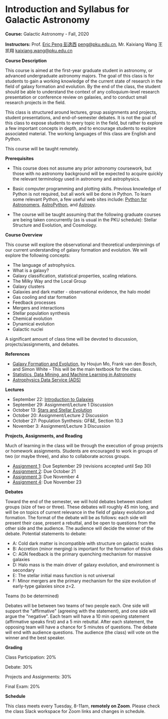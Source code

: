 # Introduction and Syllabus for Galactic Astronomy

**Course:** Galactic Astronomy - Fall, 2020

**Instructors:** Prof. [Eric Peng 彭逸西](http://kiaa.pku.edu.cn/~peng) <peng@pku.edu.cn>, Mr. Kaixiang Wang 王凯翔 <kaixiang.wang@pku.edu.cn>

**Course Description**


This course is aimed at the first-year graduate student in astronomy, or advanced undergraduate astronomy majors. The goal of this class is for students to gain a working knowledge of the current state of research in the field of galaxy formation and evolution. By the end of the class, the student should be able to understand the context of any colloquium-level research presentation or conference review on galaxies, and to conduct small research projects in the field.

This class is structured around lectures, group assignments and projects, student presentations, and end-of-semester debates. It is not the goal of this class to expose students to every topic in the field, but rather to explore a few important concepts in depth, and to encourage students to explore associated material. The working languages of this class are English and Python.

This course will be taught remotely.

**Prerequisites**


   * This course does not assume any prior astronomy coursework, but those with no astronomy background will be expected to acquire quickly the relevant terminology used in astronomy and astrophysics.

   * Basic computer programming and plotting skills. Previous knowledge of Python is not required, but all work will be done in Python. To learn some relevant Python, a few useful web sites include: [Python for Astronomers](https://python4astronomers.github.io), [AstroPython](http://www.astropython.org/), and [Astropy](http://www.astropy.org/).
   * The course will be taught assuming that the following graduate courses are being taken concurrently (as is usual in the PKU schedule): Stellar Structure and Evolution, and Cosmology.

**Course Overview**

This course will explore the observational and theoretical underpinnings of our current understanding of galaxy formation and evolution. We will explore the following concepts:


   * The language of astrophysics.
   * What is a galaxy?
   * Galaxy classification, statistical properties, scaling relations.
   * The Milky Way and the Local Group
   * Galaxy clusters
   * Galaxies and dark matter - observational evidence, the halo model
   * Gas cooling and star formation
   * Feedback processes
   * Mergers and interactions
   * Stellar population synthesis
   * Chemical evolution
   * Dynamical evolution
   * Galactic nuclei

A significant amount of class time will be devoted to discussion, projects/assignments, and debates.

**References**
   * [Galaxy Formation and Evolution](http://www.amazon.cn/Galaxy-Formation-Evolution-Houjun-Mo/dp/0521857937), by Houjun Mo, Frank van den Bosch, and Simon White - This will be the main textbook for the class.
   * [Statistics, Data Mining, and Machine Learning in Astronomy](https://www.amazon.cn/Statistics-Data-Mining-and-Machine-Learning-in-Astronomy-A-Practical-Python-Guide-for-the-Analysis-of-Survey-Data-Ivezic-Zeljko/dp/0691151687)
   * [Astrophysics Data Service (ADS)](https://ui.adsabs.harvard.edu)

**Lectures**

* September 22: [Introduction to Galaxies](https://disk.pku.edu.cn:443/link/F5FD978179FA37668D7645E16D94FB0B)
* September 29: Assignment/Lecture 1 Discussion
* October 13: [Stars and Stellar Evolution](https://disk.pku.edu.cn:443/link/5F8AFFD0F2E603D4C92CAF2954E1CD57)
* October 20: Assignment/Lecture 2 Discussion
* October 27: Population Synthesis: GF&E, Section 10.3
* November 3: Assignment/Lecture 3 Discussion
<!--* September 29: Stellar Evolution, in Brief:  [slides](https://kavli.pku.edu.cn/~peng/teaching/galaxies20/Lecture02-2020-slides.pdf), [notes](https://kavli.pku.edu.cn/~peng/teaching/galaxies19/Lecture02-2020-notes.pdf)
* September 18: Stellar Population Synthesis and [The Properties of Local Galaxies (I)](https://kiaa.pku.edu.cn/~peng/teaching/galaxies19/Lecture03-2020.pdf)
* October 13: Population synthesis (working groups for Assignment 4)
* October 20: [The Properties of Local Galaxies (II)](https://kiaa.pku.edu.cn/~peng/teaching/galaxies20/Lecture04-2020.pdf)
* October 27: [The Milky Way and the Local Group](https://kiaa.pku.edu.cn/~peng/teaching/galaxies20/Lecture05-2020.pdf)
* October 29: [The Distant Universe](https://kiaa.pku.edu.cn/~peng/teaching/galaxies20/Lecture06-2020.pdf)
* November 3: Debate preparation
* November 10: Debates
* November 17:
* November 24:
* December 1:
* December 8:
* December 15:
* December 22:
* December 29:
* January 5:
* January TBD: Final-->

**Projects, Assignments, and Reading**

Much of learning in the class will be through the execution of group projects or homework assignments. Students are encouraged to work in groups of two (or maybe three), and also to collaborate across groups.

* [Assignment 1](https://github.com/ewpeng/PKUGalaxies20/blob/master/Assignment01.md): Due September 29 (revisions accepted until Sep 30)
* [Assignment 2](https://github.com/ewpeng/PKUGalaxies20/blob/master/Assignment02.md): Due October 21
* [Assignment 3](https://github.com/ewpeng/PKUGalaxies20/blob/master/Assignment03.md): Due November 4
* [Assignment 4](https://github.com/ewpeng/PKUGalaxies20/blob/master/Assignment04.md): Due November 23
<!-- * [Assignment 5](https://github.com/ewpeng/PKUGalaxies19/blob/master/Assignment05.md): Due October 25
* [Assignment 6](https://github.com/ewpeng/PKUGalaxies19/blob/master/Assignment06.md): Due November 8
* [Assignment 7](https://github.com/ewpeng/PKUGalaxies19/blob/master/Assignment07.md): Due December 2
* [Final Project](https://github.com/ewpeng/PKUGalaxies19/blob/master/FinalProject.md): Due 5pm, December 27-->


**Debates**

Toward the end of the semester, we will hold debates between student groups (size of two or three). These debates will roughly 45 min long, and will be on topics of current relevance in the field of galaxy evolution and formation. The format of the debate will be as follows: each side will present their case, present a rebuttal, and be open to questions from the other side and the audience. The audience will decide the winner of the debate. Potential statements to debate:

* A: Cold dark matter is incompatible with structure on galactic scales
* B: Accretion (minor merging) is important for the formation of thick disks
* C: AGN feedback is the primary quenching mechanism for massive galaxies
* D: Halo mass is the main driver of galaxy evolution, and environment is secondary
* E: The stellar initial mass function is not universal
* F: Minor mergers are the primary mechanism for the size evolution of early-type galaxies since z=2.

Teams (to be determined)

Debates will be between two teams of two people each. One side will support the "affirmative" (agreeing with the statement), and one side will argue the "negative". Each team will have a 10 min opening statement (affirmative speaks first) and a 5 min rebuttal. After each statement, the opposing team will have a chance for 5 minutes of questions. The debate will end with audience questions. The audience (the class) will vote on the winner and the best speaker.

**Grading**

Class Participation: 20%

Debate: 30%

Projects and Assignments: 30%

Final Exam: 20%

**Schedule**

This class meets every Tuesday, 8-11am, **remotely on Zoom**. Please check the class Slack workspace for Zoom links and changes in schedule.
